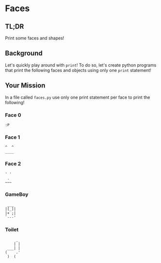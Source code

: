 # Faces

## TL;DR

Print some faces and shapes!

## Background

Let's quickly play around with `print`! To do so, let's create python programs that print the following faces and objects using only one `print` statement!

## Your Mission

In a file called `faces.py` use only one print statement per face to print the following!

### Face 0
```
:P
```

### Face 1
```
^  ^
____
```

### Face 2
```
' '
 .
~~~
```

### GameBoy
```
 ___
|[_]|
|+ ;|
`---'
```

### Toilet
```
     _
    | |
 ___| |
(    .'
 )  (   
```
